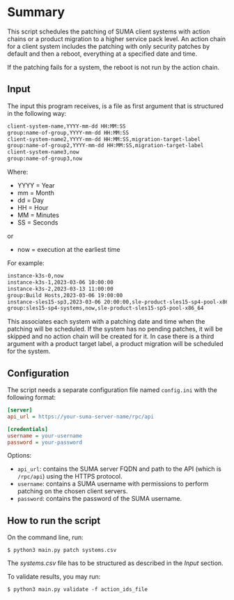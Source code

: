 # Summary
This script schedules the patching of SUMA client systems with action chains or a product migration to a
higher service pack level. An action chain for a client system includes the patching with only security patches by
default and then a reboot, everything at a specified date and time.

If the patching fails for a system, the reboot is not run by the action chain.

## Input

The input this program receives, is a file as first argument that is structured in the following way:

```txt
client-system-name,YYYY-mm-dd HH:MM:SS
group:name-of-group,YYYY-mm-dd HH:MM:SS
client-system-name2,YYYY-mm-dd HH:MM:SS,migration-target-label
group:name-of-group2,YYYY-mm-dd HH:MM:SS,migration-target-label
client-system-name3,now
group:name-of-group3,now
```

Where:

* YYYY = Year
* mm = Month
* dd = Day
* HH = Hour
* MM = Minutes
* SS = Seconds

or

* now = execution at the earliest time

For example:

```txt
instance-k3s-0,now
instance-k3s-1,2023-03-06 10:00:00
instance-k3s-2,2023-03-13 11:00:00
group:Build Hosts,2023-03-06 19:00:00
instance-sles15-sp3,2023-03-06 20:00:00,sle-product-sles15-sp4-pool-x86_64
group:sles15-sp4-systems,now,sle-product-sles15-sp5-pool-x86_64
```

This associates each system with a patching date and time when the patching will be scheduled. If the system has no
pending patches, it will be skipped and no action chain will be created for it. In case there is a third argument
with a product target label, a product migration will be scheduled for the system.

## Configuration

The script needs a separate configuration file named `config.ini` with the following format:

```ini
[server]
api_url = https://your-suma-server-name/rpc/api

[credentials]
username = your-username
password = your-password
```

Options:
* `api_url`: contains the SUMA server FQDN and path to the API (which is `/rpc/api`) using the HTTPS protocol.
* `username`: contains a SUMA username with permissions to perform patching on the chosen client servers.
* `password`: contains the password of the SUMA username.

## How to run the script

On the command line, run:

`$ python3 main.py patch systems.csv`

The _systems.csv_ file has to be structured as described in the _Input_ section.

To validate results, you may run:

`$ python3 main.py validate -f action_ids_file`

